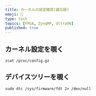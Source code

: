 ```yaml
---
title: カーネルの設定確認(備忘録)
emoji: 🍕
type: tech
topics: [FPGA, ZynqMP, Ultra96]
published: true
---
```



## カーネル設定を覗く

```
zcat /proc/config.gz
```


## デバイスツリーを覗く


```
sudo dtc /sys/firmware/fdt 2> /dev/null
```

